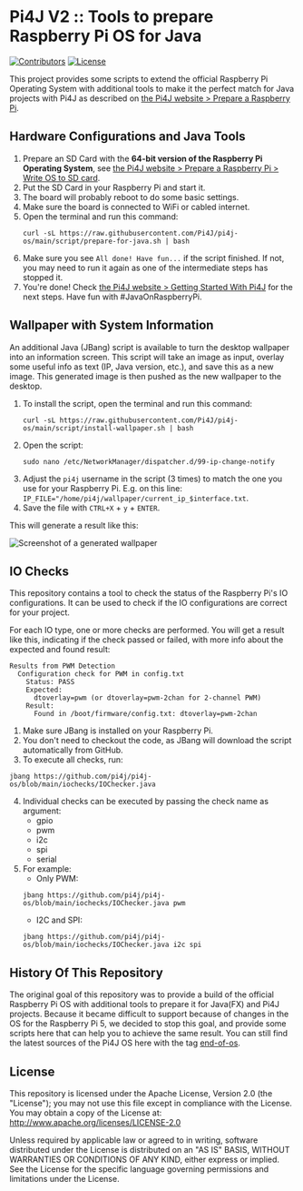 # Pi4J V2 :: Tools to prepare Raspberry Pi OS for Java

[![Contributors](https://img.shields.io/github/contributors/Pi4J/pi4j-os)](https://github.com/Pi4J/pi4j-os/graphs/contributors)
[![License](https://img.shields.io/github/license/Pi4J/pi4j-os)](https://github.com/Pi4J/pi4j-os/blob/main/LICENSE)

This project provides some scripts to extend the official Raspberry Pi Operating System with additional tools to make it the perfect match for Java projects with Pi4J as described on [the Pi4J website > Prepare a Raspberry Pi](https://www.pi4j.com/prepare/).

## Hardware Configurations and Java Tools

1. Prepare an SD Card with the **64-bit version of the Raspberry Pi Operating System**, see [the Pi4J website > Prepare a Raspberry Pi > Write OS to SD card](https://www.pi4j.com/prepare/sd-card/).
2. Put the SD Card in your Raspberry Pi and start it.
3. The board will probably reboot to do some basic settings.
4. Make sure the board is connected to WiFi or cabled internet.
5. Open the terminal and run this command:
    ```shell
    curl -sL https://raw.githubusercontent.com/Pi4J/pi4j-os/main/script/prepare-for-java.sh | bash
    ```
6. Make sure you see `All done! Have fun...` if the script finished. If not, you may need to run it again as one of the intermediate steps has stopped it.
7. You're done! Check [the Pi4J website > Getting Started With Pi4J](https://www.pi4j.com/getting-started/) for the next steps. Have fun with #JavaOnRaspberryPi.

## Wallpaper with System Information

An additional Java (JBang) script is available to turn the desktop wallpaper into an information screen. This script will take an image as input, overlay some useful info as text (IP, Java version, etc.), and save this as a new image. This generated image is then pushed as the new wallpaper to the desktop.

1. To install the script, open the terminal and run this command:
   ```shell
   curl -sL https://raw.githubusercontent.com/Pi4J/pi4j-os/main/script/install-wallpaper.sh | bash
    ```
2. Open the script:
   ```shell
   sudo nano /etc/NetworkManager/dispatcher.d/99-ip-change-notify
   ````
3. Adjust the `pi4j` username in the script (3 times) to match the one you use for your Raspberry Pi. E.g. on this line: `IP_FILE="/home/pi4j/wallpaper/current_ip_$interface.txt`.
4. Save the file with `CTRL+X` + `y` + `ENTER`.

This will generate a result like this:

![Screenshot of a generated wallpaper](screenshot/generated-wallpaper.png)

## IO Checks

This repository contains a tool to check the status of the Raspberry Pi's IO configurations. It can be used to check if the IO configurations are correct for your project.

For each IO type, one or more checks are performed. You will get a result like this, indicating if the check passed or failed, with more info about the expected and found result:

```text
Results from PWM Detection
  Configuration check for PWM in config.txt
    Status: PASS
	Expected: 
	  dtoverlay=pwm (or dtoverlay=pwm-2chan for 2-channel PWM)
	Result: 
	  Found in /boot/firmware/config.txt: dtoverlay=pwm-2chan
```

1. Make sure JBang is installed on your Raspberry Pi. 
2. You don't need to checkout the code, as JBang will download the script automatically from GitHub. 
3. To execute all checks, run:
  ```shell
  jbang https://github.com/pi4j/pi4j-os/blob/main/iochecks/IOChecker.java
  ```
4. Individual checks can be executed by passing the check name as argument:
    * gpio
    * pwm
    * i2c
    * spi
    * serial
5. For example:
    * Only PWM:
    ```shell
    jbang https://github.com/pi4j/pi4j-os/blob/main/iochecks/IOChecker.java pwm
    ```
    * I2C and SPI:
    ```shell
    jbang https://github.com/pi4j/pi4j-os/blob/main/iochecks/IOChecker.java i2c spi
    ```

## History Of This Repository

The original goal of this repository was to provide a build of the official Raspberry Pi OS with additional tools to prepare it for Java(FX) and Pi4J projects. Because it became difficult to support because of changes in the OS for the Raspberry Pi 5, we decided to stop this goal, and provide some scripts here that can help you to achieve the same result. You can still find the latest sources of the Pi4J OS here with the tag [end-of-os](https://github.com/Pi4J/pi4j-os/releases/tag/end-of-os).

## License

This repository is licensed under the Apache License, Version 2.0 (the "License"); you may not use this file except in compliance with the
License. You may obtain a copy of the License at: http://www.apache.org/licenses/LICENSE-2.0

Unless required by applicable law or agreed to in writing, software distributed under the License is distributed on an "AS IS" BASIS,
WITHOUT WARRANTIES OR CONDITIONS OF ANY KIND, either express or implied. See the License for the specific language governing permissions and
limitations under the License.
